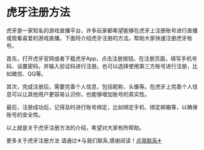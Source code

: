 # 虎牙注册方法

虎牙是一家知名的游戏直播平台，许多玩家都希望能够在虎牙上注册账号进行直播或观看喜爱的游戏直播。下面将介绍虎牙注册的方法，帮助大家快速注册虎牙账号。

首先，打开虎牙官网或者下载虎牙App，点击注册按钮。在注册页面，填写手机号码、设置密码，并输入验证码进行注册。也可以选择使用第三方账号进行注册，比如微信、QQ等。

其次，完成注册后，需要完善个人信息，包括昵称、头像等。在虎牙上完善个人信息可以让其他用户更容易认识你，也能够增加账号的真实性。

最后，注册成功后，记得及时进行账号绑定，比如绑定手机、绑定邮箱等，以确保账号的安全性。

以上就是关于虎牙注册方法的介绍，希望对大家有所帮助。

更多关于虎牙注册方法 请通过✈与我们联系,感谢阅读！[点我联系✈](https://edge.G208.com)